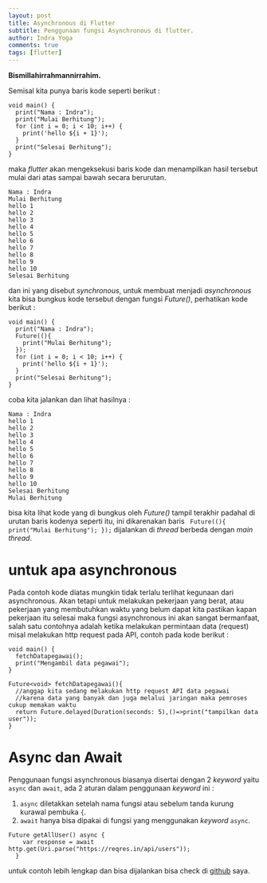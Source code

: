 ```yaml
---
layout: post
title: Asynchronous di Flutter
subtitle: Penggunaan fungsi Asynchronous di flutter.
author: Indra Yoga
comments: true
tags: [flutter]
---
```


**Bismillahirrahmannirrahim.**

Semisal kita punya baris kode seperti berikut :

```
void main() {
  print("Nama : Indra");
  print("Mulai Berhitung");
  for (int i = 0; i < 10; i++) {
    print('hello ${i + 1}');
  }
  print("Selesai Berhitung");
}
```

maka _flutter_ akan mengeksekusi baris kode dan menampilkan hasil tersebut mulai dari atas sampai bawah secara berurutan.

```
Nama : Indra
Mulai Berhitung
hello 1
hello 2
hello 3
hello 4
hello 5
hello 6
hello 7
hello 8
hello 9
hello 10
Selesai Berhitung
```

dan ini yang disebut _synchronous_, untuk membuat menjadi _asynchronous_ kita bisa bungkus kode tersebut dengan fungsi _Future()_, perhatikan kode berikut :

```
void main() {
  print("Nama : Indra");
  Future((){
    print("Mulai Berhitung");
  });
  for (int i = 0; i < 10; i++) {
    print('hello ${i + 1}');
  }
  print("Selesai Berhitung");
}
```

coba kita jalankan dan lihat hasilnya :

```
Nama : Indra
hello 1
hello 2
hello 3
hello 4
hello 5
hello 6
hello 7
hello 8
hello 9
hello 10
Selesai Berhitung
Mulai Berhitung
```

bisa kita lihat kode yang di bungkus oleh _Future()_ tampil terakhir padahal di urutan baris kodenya seperti itu, ini dikarenakan baris ` Future((){
    print("Mulai Berhitung");
  });` dijalankan di _thread_ berbeda dengan _main thread_.

# untuk apa asynchronous

Pada contoh kode diatas mungkin tidak terlalu terlihat kegunaan dari asynchronous. Akan tetapi untuk melakukan pekerjaan yang berat, atau pekerjaan yang membutuhkan waktu yang belum dapat kita pastikan kapan pekerjaan itu selesai maka fungsi asynchronous ini akan sangat bermanfaat, salah satu contohnya adalah ketika melakukan permintaan data (request) misal melakukan http request pada API, contoh pada kode berikut :

```
void main() {
  fetchDatapegawai();
  print("Mengambil data pegawai");
}

Future<void> fetchDatapegawai(){
  //anggap kita sedang melakukan http request API data pegawai
  //karena data yang banyak dan juga melalui jaringan maka pemroses cukup memakan waktu
  return Future.delayed(Duration(seconds: 5),()=>print("tampilkan data user"));
}
```

# Async dan Await

Penggunaan fungsi asynchronous biasanya disertai dengan 2 _keyword_ yaitu `async` dan `await`, ada 2 aturan dalam penggunaan _keyword_ ini :

1. `async` diletakkan setelah nama fungsi atau sebelum tanda kurung kurawal pembuka `{`.
2. `await` hanya bisa dipakai di fungsi yang menggunakan _keyword_ `async`.

```
Future getAllUser() async {
    var response = await http.get(Uri.parse("https://reqres.in/api/users"));
  }
```

untuk contoh lebih lengkap dan bisa dijalankan bisa check di [github](https://github.com/indrayoga/flutter_async_example) saya.
